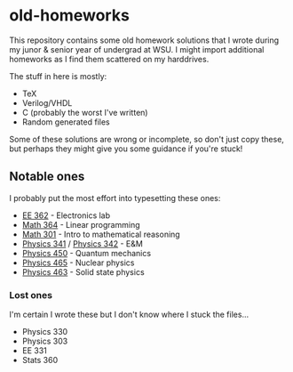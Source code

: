 # old-homeworks

This repository contains some old homework solutions that I wrote during my junor & senior year of undergrad at WSU. I might import additional homeworks as I find them scattered on my harddrives.

The stuff in here is mostly:

- TeX
- Verilog/VHDL
- C (probably the worst I've written)
- Random generated files

Some of these solutions are wrong or incomplete, so don't just copy these, but perhaps they might give you some guidance if you're stuck! 

## Notable ones

I probably put the most effort into typesetting these ones:

- [EE 362](EE362) - Electronics lab
- [Math 364](<Math 364>) - Linear programming
- [Math 301](<Math 301>) - Intro to mathematical reasoning
- [Physics 341](<Physics 341>) / [Physics 342](<Physics 342>) - E&M
- [Physics 450](<Physics 450>) - Quantum mechanics
- [Physics 465](<Physics 465>) - Nuclear physics
- [Physics 463](<Physics 463>) - Solid state physics

### Lost ones
I'm certain I wrote these but I don't know where I stuck the files...

- Physics 330
- Physics 303
- EE 331
- Stats 360
